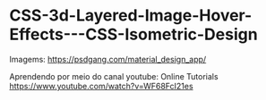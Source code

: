 # CSS-3d-Layered-Image-Hover-Effects---CSS-Isometric-Design

Imagems:
https://psdgang.com/material_design_app/

Aprendendo por meio do canal youtube:
Online Tutorials
https://www.youtube.com/watch?v=WF68FcI21es


